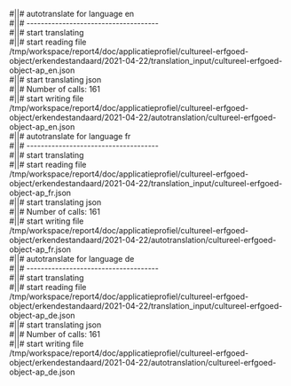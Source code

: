 #||# autotranslate for language en  
#||# -------------------------------------  
#||# start translating  
#||# start reading file /tmp/workspace/report4/doc/applicatieprofiel/cultureel-erfgoed-object/erkendestandaard/2021-04-22/translation_input/cultureel-erfgoed-object-ap_en.json  
#||# start translating json  
#||# Number of calls: 161  
#||# start writing file /tmp/workspace/report4/doc/applicatieprofiel/cultureel-erfgoed-object/erkendestandaard/2021-04-22/autotranslation/cultureel-erfgoed-object-ap_en.json  
#||# autotranslate for language fr  
#||# -------------------------------------  
#||# start translating  
#||# start reading file /tmp/workspace/report4/doc/applicatieprofiel/cultureel-erfgoed-object/erkendestandaard/2021-04-22/translation_input/cultureel-erfgoed-object-ap_fr.json  
#||# start translating json  
#||# Number of calls: 161  
#||# start writing file /tmp/workspace/report4/doc/applicatieprofiel/cultureel-erfgoed-object/erkendestandaard/2021-04-22/autotranslation/cultureel-erfgoed-object-ap_fr.json  
#||# autotranslate for language de  
#||# -------------------------------------  
#||# start translating  
#||# start reading file /tmp/workspace/report4/doc/applicatieprofiel/cultureel-erfgoed-object/erkendestandaard/2021-04-22/translation_input/cultureel-erfgoed-object-ap_de.json  
#||# start translating json  
#||# Number of calls: 161  
#||# start writing file /tmp/workspace/report4/doc/applicatieprofiel/cultureel-erfgoed-object/erkendestandaard/2021-04-22/autotranslation/cultureel-erfgoed-object-ap_de.json  
